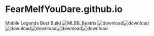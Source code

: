 # FearMeIfYouDare.github.io
Mobile Legends Best Build
![MLBB_Beatrix](https://user-images.githubusercontent.com/122670189/212465419-94379f45-03b5-4034-89cc-49dab5f02d79.jpg)
![download](https://user-images.githubusercontent.com/122670189/212465481-7e78b5df-2bb6-4b91-bdba-bc3b9a3848c2.jpg)![download](https://user-images.githubusercontent.com/122670189/212465495-8e1b3a9e-b18f-443f-afdb-975ed0824e64.jpg)![download](https://user-images.githubusercontent.com/122670189/212465519-7fe4f07b-c7cb-41cf-a32d-c2e31541e125.jpg)![download](https://user-images.githubusercontent.com/122670189/212465541-ff729905-de04-4a6c-80de-0e43d388055e.jpg)![download](https://user-images.githubusercontent.com/122670189/212465552-4e47fca8-332d-4745-b03c-7eaaf8d2eea9.jpg)![download](https://user-images.githubusercontent.com/122670189/212465567-0a077d95-8a9e-4d79-b366-f68054c0a1dd.jpg)






